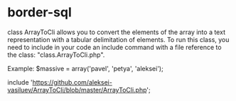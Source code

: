 # border-sql
class ArrayToCli allows you to convert the elements of the array into a text representation with a tabular delimitation of elements. To run this class, you need to include in your code an include command with a file reference to the class: "class.ArrayToCli.php".

Example: $massive = array('pavel', 'petya', 'aleksei');

include 'https://github.com/aleksei-vasiluev/ArrayToCli/blob/master/ArrayToCli.php';
